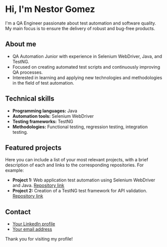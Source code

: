 # Hi, I'm Nestor Gomez

I'm a QA Engineer passionate about test automation and software quality. My main focus is to ensure the delivery of robust and bug-free products.

## About me

* QA Automation Junior with experience in Selenium WebDriver, Java, and TestNG.
* Focused on creating automated test scripts and continuously improving QA processes.
* Interested in learning and applying new technologies and methodologies in the field of test automation.

## Technical skills

* **Programming languages:** Java
* **Automation tools:** Selenium WebDriver
* **Testing frameworks:** TestNG
* **Methodologies:** Functional testing, regression testing, integration testing.

## Featured projects

Here you can include a list of your most relevant projects, with a brief description of each and links to the corresponding repositories. For example:

* **Project 1:** Web application test automation using Selenium WebDriver and Java. [Repository link](https://github.com/nestorgomezb/RepoAutomation)
* **Project 2:** Creation of a TestNG test framework for API validation. [Repository link](REPOSITORY_URL)

## Contact

* [Your LinkedIn profile](https://www.linkedin.com/in/nestorgomezb/)
* [Your email address](nestorgomez044@gmail.com)

Thank you for visiting my profile!
